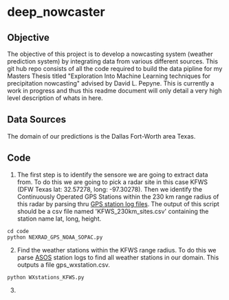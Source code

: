# deep_nowcaster

## Objective 

The objective of this project is to develop a nowcasting system (weather prediction system) by integrating 
data from various different sources. This git hub repo consists of all the code required to build the data pipline for
my Masters Thesis titled "Exploration Into Machine Learning techniques for precipitation nowcasting" advised by
David L. Pepyne. This is currently a work in progress and thus this readme document will only detail a very high level 
description of whats in here. 

## Data Sources 

The domain of our predictions is the Dallas Fort-Worth area Texas. 

## Code 

1. The first step is to identify the sensore we are going to extract data from. To do this we are going to pick a radar
site in this case KFWS (DFW Texas lat: 32.57278, long: -97.30278). Then we identify the Continuously Operated GPS Stations
within the 230 km range radius of this radar by parsing thru [GPS station log files](www.ngs.noaa.gov). The output of this 
script should be a csv file named 'KFWS_230km_sites.csv' containing the station name lat, long, height. 

```
cd code
python NEXRAD_GPS_NOAA_SOPAC.py
```

2. Find the weather stations within the KFWS range radius. To do this we parse [ASOS](http://weather.noaa.gov/tg/site.shtml)
station logs to find all weather stations in our domain. This outputs a file gps_wxstation.csv. 

```
python WXstations_KFWS.py
```

3. 